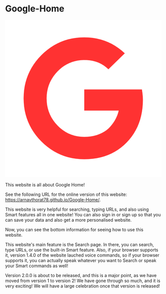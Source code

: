 # Google-Home

![Google-Home](./img/Google.png)

This website is all about Google Home!

See the following URL for the online version of this website: https://arnavthorat78.github.io/Google-Home/.

This website is very helpful for searching, typing URLs, and also using Smart features all in one website! You can also sign in or sign up so that you can save your data and also get a more personalised website.

Now, you can see the bottom information for seeing how to use this website.

This website's main feature is the Search page. In there, you can search, type URLs, or use the built-in Smart feature. Also, if your browser supports it, version 1.4.0 of the website lauched voice commands, so if your browser supports it, you can actually speak whatever you want to Search or speak your Smart commands as well!

Version 2.0.0 is about to be released, and this is a major point, as we have moved from version 1 to version 2! We have gone through so much, and it is very exciting! We will have a large celebration once that version is released!
